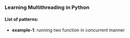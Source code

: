 ### Learning Multithreading in Python

#### List of patterns:
- **example-1**: running two function in concurrent manner

